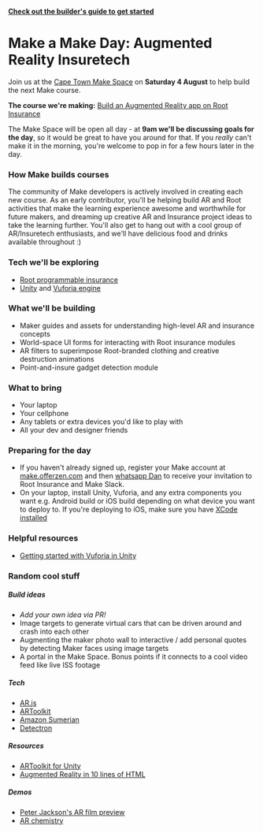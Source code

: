 **[Check out the builder's guide to get started](https://github.com/OfferZen-Make/make-augmented-reality-insuretech/blob/master/builders-guide.md)**

# Make a Make Day: Augmented Reality Insuretech

Join us at the [Cape Town Make Space](https://www.google.com/maps/place/OfferZen+Make+Space+Cape+Town/@-33.9409935,18.398619,13z/data=!4m8!1m2!2m1!1scape+town+make+space!3m4!1s0x1dcc676e2bcd3357:0xc1f861e358f0217e!8m2!3d-33.9277577!4d18.4124513) on **Saturday 4 August** to help build the next Make course.

**The course we're making:** [Build an Augmented Reality app on Root Insurance](http://make.offerzen.com/course/root-insurance-augmented-reality)

The Make Space will be open all day - at **9am we'll be discussing goals for the day**, so it would be great to have you around for that. If you *really* can't make it in the morning, you're welcome to pop in for a few hours later in the day.


### How Make builds courses
The community of Make developers is actively involved in creating each new course. As an early contributor, you'll be helping build AR and Root activities that make the learning experience awesome and worthwhile for future makers, and dreaming up creative AR and Insurance project ideas to take the learning further. You'll also get to hang out with a cool group of AR/Insuretech enthusiasts, and we'll have delicious food and drinks available throughout :)


### Tech we'll be exploring
- [Root programmable insurance](https://root.co.za/insurance)
- [Unity](https://unity3d.com) and [Vuforia engine](https://www.vuforia.com/engine.html)

### What we'll be building
- Maker guides and assets for understanding high-level AR and insurance concepts
- World-space UI forms for interacting with Root insurance modules
- AR filters to superimpose Root-branded clothing and creative destruction animations
- Point-and-insure gadget detection module

### What to bring
- Your laptop
- Your cellphone
- Any tablets or extra devices you'd like to play with
- All your dev and designer friends

### Preparing for the day
- If you haven't already signed up, register your Make account at [make.offerzen.com](https://make.offerzen.com) and then [whatsapp Dan](https://wa.me/27760798924) to receive your invitation to Root Insurance and Make Slack.
- On your laptop, install Unity, Vuforia, and any extra components you want e.g. Android build or iOS build depending on what device you want to deploy to. If you're deploying to iOS, make sure you have [XCode installed](https://developer.apple.com/xcode/)

### Helpful resources
- [Getting started with Vuforia in Unity](https://library.vuforia.com/articles/Training/getting-started-with-vuforia-in-unity.html)


### Random cool stuff

##### Build ideas
- *Add your own idea via PR!* 
- Image targets to generate virtual cars that can be driven around and crash into each other
- Augmenting the maker photo wall to interactive / add personal quotes by detecting Maker faces using image targets
- A portal in the Make Space. Bonus points if it connects to a cool video feed like live ISS footage

##### Tech
- [AR.js](https://github.com/jeromeetienne/AR.js/blob/master/README.md)
- [ARToolkit](https://github.com/artoolkit/jsartoolkit5)
- [Amazon Sumerian](https://aws.amazon.com/sumerian/)
- [Detectron](https://github.com/facebookresearch/Detectron)

##### Resources
- [ARToolkit for Unity](https://github.com/artoolkit/arunity5)
- [Augmented Reality in 10 lines of HTML](https://medium.com/arjs/augmented-reality-in-10-lines-of-html-4e193ea9fdbf)

##### Demos
- [Peter Jackson's AR film preview](https://www.youtube.com/watch?v=eDxzlwEriAw&frags=pl%2Cwn)
- [AR chemistry](https://www.youtube.com/watch?v=DXLyBQTS5-w)

